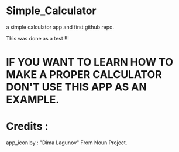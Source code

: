 # Simple_Calculator
a simple calculator app and first github repo.

This was done as a test !!!

# IF YOU WANT TO LEARN HOW TO MAKE A PROPER CALCULATOR DON'T USE THIS APP AS AN EXAMPLE.

# Credits :

app_icon by : "Dima Lagunov" From Noun Project.
